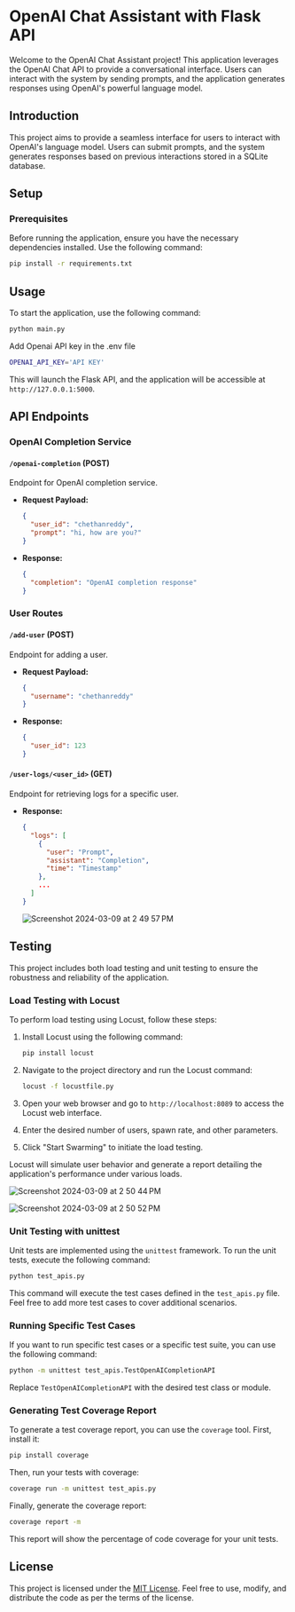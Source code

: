 # OpenAI Chat Assistant with Flask API

Welcome to the OpenAI Chat Assistant project! This application leverages the OpenAI Chat API to provide a conversational interface. Users can interact with the system by sending prompts, and the application generates responses using OpenAI's powerful language model.

## Introduction

This project aims to provide a seamless interface for users to interact with OpenAI's language model. Users can submit prompts, and the system generates responses based on previous interactions stored in a SQLite database.

## Setup

### Prerequisites

Before running the application, ensure you have the necessary dependencies installed. Use the following command:

```bash
pip install -r requirements.txt
```

## Usage

To start the application, use the following command:

```bash
python main.py
```

Add Openai API key in the .env file

```bash
OPENAI_API_KEY='API KEY'
```

This will launch the Flask API, and the application will be accessible at `http://127.0.0.1:5000`.

## API Endpoints

### OpenAI Completion Service

#### `/openai-completion` (POST)

Endpoint for OpenAI completion service.

- **Request Payload:**
  ```json
  {
    "user_id": "chethanreddy",
    "prompt": "hi, how are you?"
  }
  ```
- **Response:**
  ```json
  {
    "completion": "OpenAI completion response"
  }
  ```

### User Routes

#### `/add-user` (POST)

Endpoint for adding a user.

- **Request Payload:**
  ```json
  {
    "username": "chethanreddy"
  }
  ```
- **Response:**
  ```json
  {
    "user_id": 123
  }
  ```

#### `/user-logs/<user_id>` (GET)

Endpoint for retrieving logs for a specific user.

- **Response:**
  ```json
  {
    "logs": [
      {
        "user": "Prompt",
        "assistant": "Completion",
        "time": "Timestamp"
      },
      ...
    ]
  }
  ```

  ![Screenshot 2024-03-09 at 2 49 57 PM](https://github.com/chethanreddy123/StapleIO-Task/assets/69640722/59a582c8-6946-4f5a-9348-b67d084b5630)


## Testing

This project includes both load testing and unit testing to ensure the robustness and reliability of the application.

### Load Testing with Locust

To perform load testing using Locust, follow these steps:

1. Install Locust using the following command:
   ```bash
   pip install locust
   ```

2. Navigate to the project directory and run the Locust command:
   ```bash
   locust -f locustfile.py
   ```

3. Open your web browser and go to `http://localhost:8089` to access the Locust web interface.

4. Enter the desired number of users, spawn rate, and other parameters.

5. Click "Start Swarming" to initiate the load testing.

Locust will simulate user behavior and generate a report detailing the application's performance under various loads.

![Screenshot 2024-03-09 at 2 50 44 PM](https://github.com/chethanreddy123/StapleIO-Task/assets/69640722/7b4a9e93-01db-439b-9e0b-bb68608afeb1)

![Screenshot 2024-03-09 at 2 50 52 PM](https://github.com/chethanreddy123/StapleIO-Task/assets/69640722/37638598-3c24-44a1-967d-5c5d4499a11b)


### Unit Testing with unittest

Unit tests are implemented using the `unittest` framework. To run the unit tests, execute the following command:

```bash
python test_apis.py
```

This command will execute the test cases defined in the `test_apis.py` file. Feel free to add more test cases to cover additional scenarios.

### Running Specific Test Cases

If you want to run specific test cases or a specific test suite, you can use the following command:

```bash
python -m unittest test_apis.TestOpenAICompletionAPI
```

Replace `TestOpenAICompletionAPI` with the desired test class or module.

### Generating Test Coverage Report

To generate a test coverage report, you can use the `coverage` tool. First, install it:

```bash
pip install coverage
```

Then, run your tests with coverage:

```bash
coverage run -m unittest test_apis.py
```

Finally, generate the coverage report:

```bash
coverage report -m
```

This report will show the percentage of code coverage for your unit tests.


## License

This project is licensed under the [MIT License](LICENSE). Feel free to use, modify, and distribute the code as per the terms of the license.
